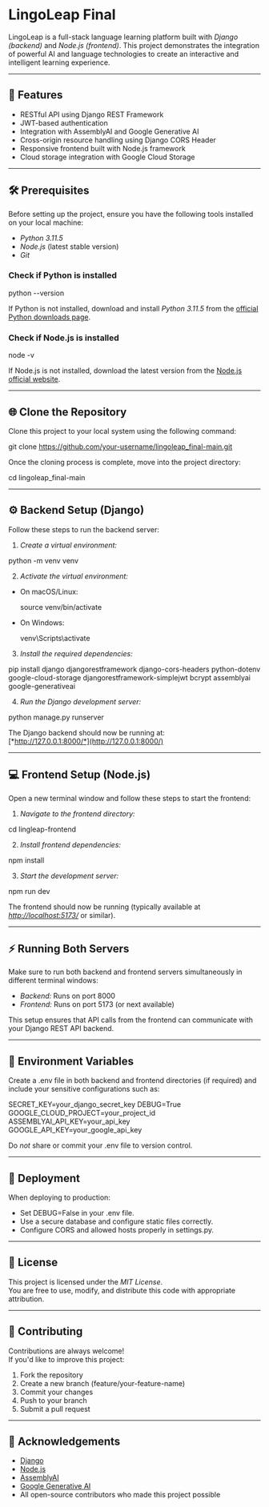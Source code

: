 # LingoLeap Final

LingoLeap is a full-stack language learning platform built with *Django (backend)* and *Node.js (frontend)*. This project demonstrates the integration of powerful AI and language technologies to create an interactive and intelligent learning experience.

---

## 🧩 Features

- RESTful API using Django REST Framework
- JWT-based authentication
- Integration with AssemblyAI and Google Generative AI
- Cross-origin resource handling using Django CORS Header
- Responsive frontend built with Node.js framework
- Cloud storage integration with Google Cloud Storage

---

## 🛠 Prerequisites

Before setting up the project, ensure you have the following tools installed on your local machine:

- *Python 3.11.5*
- *Node.js* (latest stable version)
- *Git*

### Check if Python is installed

python --version



If Python is not installed, download and install *Python 3.11.5* from the [official Python downloads page](https://www.python.org/downloads/release/python-3115/).

### Check if Node.js is installed

node -v



If Node.js is not installed, download the latest version from the [Node.js official website](https://nodejs.org/).

---

## 🌐 Clone the Repository

Clone this project to your local system using the following command:

git clone https://github.com/your-username/lingoleap_final-main.git



Once the cloning process is complete, move into the project directory:

cd lingoleap_final-main



---

## ⚙ Backend Setup (Django)

Follow these steps to run the backend server:

1. *Create a virtual environment:*

python -m venv venv



2. *Activate the virtual environment:*

- On macOS/Linux:
  
  source venv/bin/activate
  
- On Windows:
  
  venv\Scripts\activate
  

3. *Install the required dependencies:*

pip install django djangorestframework django-cors-headers python-dotenv google-cloud-storage djangorestframework-simplejwt bcrypt assemblyai google-generativeai



4. *Run the Django development server:*

python manage.py runserver



The Django backend should now be running at:  
[*http://127.0.0.1:8000/*](http://127.0.0.1:8000/)

---

## 💻 Frontend Setup (Node.js)

Open a new terminal window and follow these steps to start the frontend:

1. *Navigate to the frontend directory:*

cd lingleap-frontend



2. *Install frontend dependencies:*

npm install



3. *Start the development server:*

npm run dev



The frontend should now be running (typically available at [*http://localhost:5173/*](http://localhost:5173/) or similar).

---

## ⚡ Running Both Servers

Make sure to run both backend and frontend servers simultaneously in different terminal windows:

- *Backend:* Runs on port 8000
- *Frontend:* Runs on port 5173 (or next available)

This setup ensures that API calls from the frontend can communicate with your Django REST API backend.

---

## 🔐 Environment Variables

Create a .env file in both backend and frontend directories (if required) and include your sensitive configurations such as:

SECRET_KEY=your_django_secret_key
DEBUG=True
GOOGLE_CLOUD_PROJECT=your_project_id
ASSEMBLYAI_API_KEY=your_api_key
GOOGLE_API_KEY=your_google_api_key



Do *not* share or commit your .env file to version control.

---

## 🚀 Deployment

When deploying to production:
- Set DEBUG=False in your .env file.
- Use a secure database and configure static files correctly.
- Configure CORS and allowed hosts properly in settings.py.

---

## 📜 License

This project is licensed under the *MIT License*.  
You are free to use, modify, and distribute this code with appropriate attribution.

---

## 🤝 Contributing

Contributions are always welcome!  
If you'd like to improve this project:
1. Fork the repository
2. Create a new branch (feature/your-feature-name)
3. Commit your changes
4. Push to your branch
5. Submit a pull request

---

## 🙌 Acknowledgements

- [Django](https://www.djangoproject.com/)
- [Node.js](https://nodejs.org/)
- [AssemblyAI](https://www.assemblyai.com/)
- [Google Generative AI](https://ai.google/)
- All open-source contributors who made this project possible

